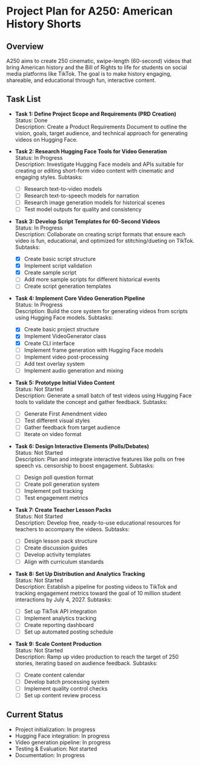 # Project Plan for A250: American History Shorts

## Overview
A250 aims to create 250 cinematic, swipe-length (60-second) videos that bring American history and the Bill of Rights to life for students on social media platforms like TikTok. The goal is to make history engaging, shareable, and educational through fun, interactive content.

## Task List

- **Task 1: Define Project Scope and Requirements (PRD Creation)**  
  Status: Done  
  Description: Create a Product Requirements Document to outline the vision, goals, target audience, and technical approach for generating videos on Hugging Face.

- **Task 2: Research Hugging Face Tools for Video Generation**  
  Status: In Progress  
  Description: Investigate Hugging Face models and APIs suitable for creating or editing short-form video content with cinematic and engaging styles.
  Subtasks:
  - [ ] Research text-to-video models
  - [ ] Research text-to-speech models for narration
  - [ ] Research image generation models for historical scenes
  - [ ] Test model outputs for quality and consistency

- **Task 3: Develop Script Templates for 60-Second Videos**  
  Status: In Progress  
  Description: Collaborate on creating script formats that ensure each video is fun, educational, and optimized for stitching/dueting on TikTok.
  Subtasks:
  - [x] Create basic script structure
  - [x] Implement script validation
  - [x] Create sample script
  - [ ] Add more sample scripts for different historical events
  - [ ] Create script generation templates

- **Task 4: Implement Core Video Generation Pipeline**  
  Status: In Progress  
  Description: Build the core system for generating videos from scripts using Hugging Face models.
  Subtasks:
  - [x] Create basic project structure
  - [x] Implement VideoGenerator class
  - [x] Create CLI interface
  - [ ] Implement frame generation with Hugging Face models
  - [ ] Implement video post-processing
  - [ ] Add text overlay system
  - [ ] Implement audio generation and mixing

- **Task 5: Prototype Initial Video Content**  
  Status: Not Started  
  Description: Generate a small batch of test videos using Hugging Face tools to validate the concept and gather feedback.
  Subtasks:
  - [ ] Generate First Amendment video
  - [ ] Test different visual styles
  - [ ] Gather feedback from target audience
  - [ ] Iterate on video format

- **Task 6: Design Interactive Elements (Polls/Debates)**  
  Status: Not Started  
  Description: Plan and integrate interactive features like polls on free speech vs. censorship to boost engagement.
  Subtasks:
  - [ ] Design poll question format
  - [ ] Create poll generation system
  - [ ] Implement poll tracking
  - [ ] Test engagement metrics

- **Task 7: Create Teacher Lesson Packs**  
  Status: Not Started  
  Description: Develop free, ready-to-use educational resources for teachers to accompany the videos.
  Subtasks:
  - [ ] Design lesson pack structure
  - [ ] Create discussion guides
  - [ ] Develop activity templates
  - [ ] Align with curriculum standards

- **Task 8: Set Up Distribution and Analytics Tracking**  
  Status: Not Started  
  Description: Establish a pipeline for posting videos to TikTok and tracking engagement metrics toward the goal of 10 million student interactions by July 4, 2027.
  Subtasks:
  - [ ] Set up TikTok API integration
  - [ ] Implement analytics tracking
  - [ ] Create reporting dashboard
  - [ ] Set up automated posting schedule

- **Task 9: Scale Content Production**  
  Status: Not Started  
  Description: Ramp up video production to reach the target of 250 stories, iterating based on audience feedback.
  Subtasks:
  - [ ] Create content calendar
  - [ ] Develop batch processing system
  - [ ] Implement quality control checks
  - [ ] Set up content review process

## Current Status
- Project initialization: In progress
- Hugging Face integration: In progress
- Video generation pipeline: In progress
- Testing & Evaluation: Not started
- Documentation: In progress 